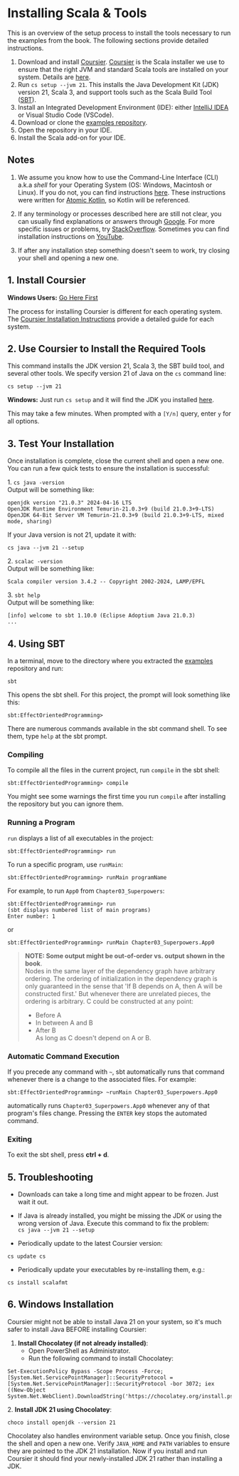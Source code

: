 # Installing Scala & Tools

This is an overview of the setup process to install the tools necessary to run the examples from the book. 
The following sections provide detailed instructions.

1.  Download and install [Coursier](https://get-coursier.io/).
    [Coursier](https://get-coursier.io/docs/cli-overview) is the Scala installer we use to ensure that the right JVM and standard Scala tools are installed on your system.
    Details are [here](https://docs.scala-lang.org/scala3/getting-started.html).
1.  Run `cs setup --jvm 21`. This installs the Java Development Kit (JDK) version 21, Scala 3, and support tools such as the Scala Build Tool ([SBT](https://www.scala-sbt.org/)).
1.  Install an Integrated Development Environment (IDE): either [IntelliJ IDEA](https://www.jetbrains.com/help/idea/installation-guide.html) or Visual Studio Code (VSCode).
1.  Download or clone the [examples repository](examples.md).
1.  Open the repository in your IDE.
1.  Install the Scala add-on for your IDE.

## Notes

1. We assume you know how to use the Command-Line Interface (CLI) a.k.a *shell* for your Operating System (OS: Windows, Macintosh or Linux).
If you do not, you can find instructions [here](https://github.com/BruceEckel/AtomicKotlinExamples/blob/master/README.md#appendix-a-command-line-basics).
These instructions were written for [Atomic Kotlin](https://www.atomickotlin.com/), so Kotlin will be referenced.

2. If any terminology or processes described here are still not clear, you can usually find explanations or answers through
[Google](https://www.google.com/). For more specific issues or problems, try [StackOverflow](http://stackoverflow.com/).
Sometimes you can find installation instructions on [YouTube](https://www.youtube.com/).

3. If after any installation step something doesn't seem to work, try closing your shell and opening a new one.

## 1. Install Coursier

**Windows Users:** [Go Here First](#6-windows-installation)

The process for installing Coursier is different for each operating system.
The [Coursier Installation Instructions](https://get-coursier.io/docs/cli-installation) provide a detailed guide for each system.


## 2. Use Coursier to Install the Required Tools

This command installs the JDK version 21, Scala 3, the SBT build tool, and several other tools.
We specify version 21 of Java on the `cs` command line:

```
cs setup --jvm 21
```

**Windows:** Just run `cs setup` and it will find the JDK you installed [here](#6-windows-installation).

This may take a few minutes. When prompted with a `[Y/n]` query, enter `y` for all options.

## 3. Test Your Installation

Once installation is complete, close the current shell and open a new one. 
You can run a few quick tests to ensure the installation is successful:

1\. `cs java -version`  
  Output will be something like:
```text
openjdk version "21.0.3" 2024-04-16 LTS
OpenJDK Runtime Environment Temurin-21.0.3+9 (build 21.0.3+9-LTS)
OpenJDK 64-Bit Server VM Temurin-21.0.3+9 (build 21.0.3+9-LTS, mixed mode, sharing)
```

If your Java version is not 21, update it with:

```text
cs java --jvm 21 --setup
```

2\. `scalac -version`  
  Output will be something like:
```text
Scala compiler version 3.4.2 -- Copyright 2002-2024, LAMP/EPFL
```

3\. `sbt help`  
  Output will be something like:
```text
[info] welcome to sbt 1.10.0 (Eclipse Adoptium Java 21.0.3)
...
```

## 4. Using SBT

In a terminal, move to the directory where you extracted the [examples](examples.md) repository and run:

```
sbt
```

This opens the sbt shell. For this project, the prompt will look something like this:

```
sbt:EffectOrientedProgramming>
```

There are numerous commands available in the sbt command shell.
To see them, type `help` at the sbt prompt.

### Compiling

To compile all the files in the current project, run `compile` in the sbt shell:

```
sbt:EffectOrientedProgramming> compile
```

You might see some warnings the first time you run `compile` after installing the repository but you can ignore them.

### Running a Program

`run` displays a list of all executables in the project:

```
sbt:EffectOrientedProgramming> run
```

To run a specific program, use `runMain`:

```
sbt:EffectOrientedProgramming> runMain programName
```

For example, to run  `App0` from `Chapter03_Superpowers`:

```
sbt:EffectOrientedProgramming> run
(sbt displays numbered list of main programs)
Enter number: 1
```

or

```
sbt:EffectOrientedProgramming> runMain Chapter03_Superpowers.App0
```

> **NOTE: Some output might be out-of-order vs. output shown in the book**.  
> Nodes in the same layer of the dependency graph have arbitrary ordering.
> The ordering of initialization in the dependency graph is only guaranteed in the sense that 'If B depends on A, then A will be constructed first.'
> But whenever there are unrelated pieces, the ordering is arbitrary.
> C could be constructed at any point:  
> - Before A  
> - In between A and B  
> - After B  
> As long as C doesn't depend on A or B.

<!-- Run all programs with a single command: runMainClassesToleratesFailures -->

### Automatic Command Execution

If you precede any command with `~`, sbt automatically runs that command whenever there is a change to the associated files.
For example:

```
sbt:EffectOrientedProgramming> ~runMain Chapter03_Superpowers.App0
```

automatically runs `Chapter03_Superpowers.App0` whenever any of that program's files change.
Pressing the `ENTER` key stops the automated command.

### Exiting

To exit the sbt shell, press **ctrl + d**.

## 5. Troubleshooting

* Downloads can take a long time and might appear to be frozen. Just wait it out.

* If Java is already installed, you might be missing the JDK or using the wrong version of Java. 
  Execute this command to fix the problem:    
  `cs java --jvm 21 --setup`

* Periodically update to the latest Coursier version:

```text
cs update cs
```

* Periodically update your executables by re-installing them, e.g.:
```text
cs install scalafmt
```

<!-- *  `eval "$(cs install --env)"` {{ What does this do? }} -->

## 6. Windows Installation

Coursier might not be able to install Java 21 on your system, so it's much
safer to install Java BEFORE installing Coursier:

1. **Install Chocolatey (if not already installed)**:  
    - Open PowerShell as Administrator.  
    - Run the following command to install Chocolatey:  
```
Set-ExecutionPolicy Bypass -Scope Process -Force; [System.Net.ServicePointManager]::SecurityProtocol = [System.Net.ServicePointManager]::SecurityProtocol -bor 3072; iex ((New-Object System.Net.WebClient).DownloadString('https://chocolatey.org/install.ps1'))
```

2\. **Install JDK 21 using Chocolatey**:
```
choco install openjdk --version 21
```

Chocolatey also handles environment variable setup. 
Once you finish, close the shell and open a new one.
Verify `JAVA_HOME` and `PATH` variables to ensure they are pointed to the JDK 21 installation.
Now if you install and run Coursier it should find your newly-installed JDK 21 rather than installing a JDK.
